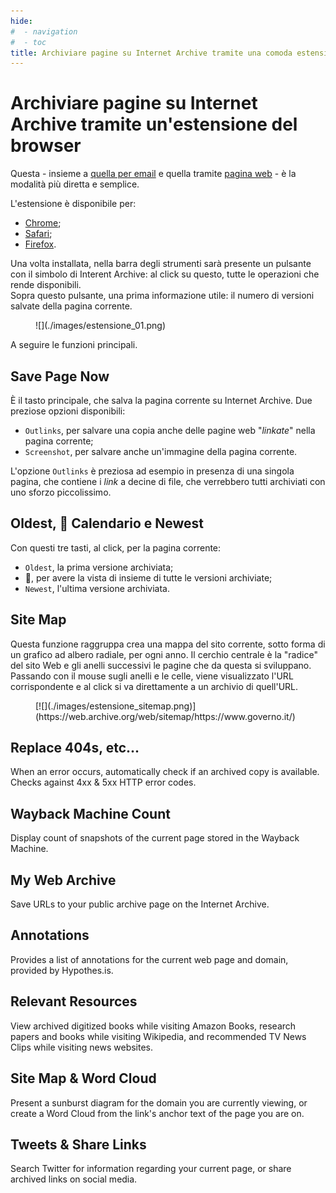 ```yaml
---
hide:
#  - navigation
#  - toc
title: Archiviare pagine su Internet Archive tramite una comoda estensione del browser
---
```


# Archiviare pagine su Internet Archive tramite un'estensione del browser

Questa - insieme a [quella per email](email.md) e quella tramite [pagina web](web-page.md) - è la modalità più diretta e semplice.

L'estensione è disponibile per:

- [Chrome](https://chrome.google.com/webstore/detail/wayback-machine/fpnmgdkabkmnadcjpehmlllkndpkmiak);
- [Safari](https://apps.apple.com/us/app/wayback-machine/id1472432422);
- [Firefox](https://addons.mozilla.org/en-US/firefox/addon/wayback-machine_new/).

Una volta installata, nella barra degli strumenti sarà presente un pulsante con il simbolo di Interent Archive: al click su questo, tutte le operazioni che rende disponibili.<br>
Sopra questo pulsante, una prima informazione utile: il numero di versioni salvate della pagina corrente.

<figure markdown>
  ![](./images/estensione_01.png)
</figure>


A seguire le funzioni principali.

## Save Page Now

È il tasto principale, che salva la pagina corrente su Internet Archive. Due preziose opzioni disponibili:

- `Outlinks`, per salvare una copia anche delle pagine web "*linkate*" nella pagina corrente;
- `Screenshot`, per salvare anche un'immagine della pagina corrente.

L'opzione `Outlinks` è preziosa ad esempio in presenza di una singola pagina, che contiene i *link* a decine di file, che verrebbero tutti archiviati con uno sforzo piccolissimo.

## Oldest, 📅 Calendario e Newest

Con questi tre tasti, al click, per la pagina corrente:

- `Oldest`, la prima versione archiviata;
- 📅, per avere la vista di insieme di tutte le versioni archiviate;
- `Newest`, l'ultima versione archiviata.

## Site Map

Questa funzione raggruppa crea una mappa del sito corrente, sotto forma di un grafico ad albero radiale, per ogni anno. Il cerchio centrale è la "radice" del sito Web e gli anelli successivi le pagine che da questa si sviluppano.<br>
Passando con il mouse sugli anelli e le celle, viene visualizzato l'URL corrispondente e al click si va direttamente a un archivio di quell'URL.

<figure markdown>
  [![](./images/estensione_sitemap.png)](https://web.archive.org/web/sitemap/https://www.governo.it/)
</figure>

## Replace 404s, etc...
When an error occurs, automatically check if an archived copy is available. Checks against 4xx & 5xx HTTP error codes.

## Wayback Machine Count
Display count of snapshots of the current page stored in the Wayback Machine.

## My Web Archive
Save URLs to your public archive page on the Internet Archive.

## Annotations
Provides a list of annotations for the current web page and domain, provided by Hypothes.is.

## Relevant Resources
View archived digitized books while visiting Amazon Books, research papers and books while visiting Wikipedia, and recommended TV News Clips while visiting news websites.

## Site Map & Word Cloud
Present a sunburst diagram for the domain you are currently viewing, or create a Word Cloud from the link's anchor text of the page you are on.

## Tweets & Share Links
Search Twitter for information regarding your current page, or share archived links on social media.
